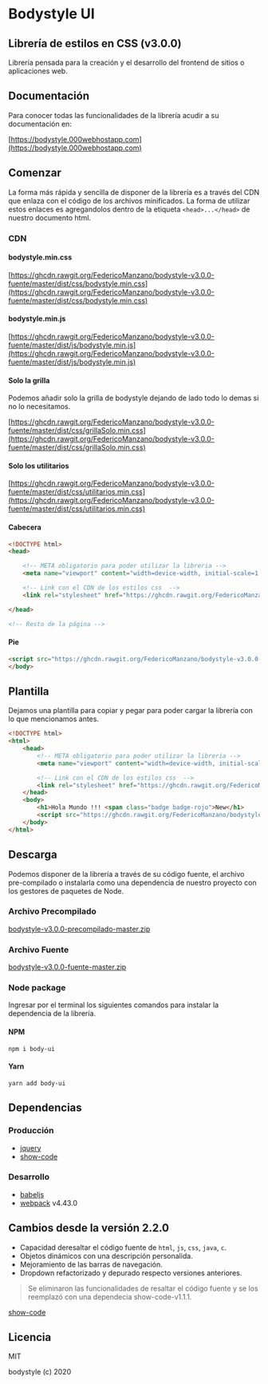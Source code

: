 # Bodystyle UI 

## Librería de estilos en CSS (v3.0.0)

Librería pensada para la creación y el desarrollo del frontend de sitios o aplicaciones web.

## Documentación

Para conocer todas las funcionalidades de la librería acudir a su documentación en: 

[https://bodystyle.000webhostapp.com](https://bodystyle.000webhostapp.com)

## Comenzar 

La forma más rápida y sencilla de disponer de la librería es a través del CDN que enlaza con el código de los archivos minificados. 
La forma de utilizar estos enlaces es agregandolos dentro de la etiqueta `<head>...</head>` de nuestro documento html.

### CDN

#### bodystyle.min.css
[https://ghcdn.rawgit.org/FedericoManzano/bodystyle-v3.0.0-fuente/master/dist/css/bodystyle.min.css](https://ghcdn.rawgit.org/FedericoManzano/bodystyle-v3.0.0-fuente/master/dist/css/bodystyle.min.css)

#### bodystyle.min.js
[https://ghcdn.rawgit.org/FedericoManzano/bodystyle-v3.0.0-fuente/master/dist/js/bodystyle.min.js](https://ghcdn.rawgit.org/FedericoManzano/bodystyle-v3.0.0-fuente/master/dist/js/bodystyle.min.js)

#### Solo la grilla 

Podemos añadir solo la grilla de bodystyle dejando de lado todo lo demas si no lo necesitamos.

[https://ghcdn.rawgit.org/FedericoManzano/bodystyle-v3.0.0-fuente/master/dist/css/grillaSolo.min.css](https://ghcdn.rawgit.org/FedericoManzano/bodystyle-v3.0.0-fuente/master/dist/css/grillaSolo.min.css)

#### Solo los utilitarios 

[https://ghcdn.rawgit.org/FedericoManzano/bodystyle-v3.0.0-fuente/master/dist/css/utilitarios.min.css](https://ghcdn.rawgit.org/FedericoManzano/bodystyle-v3.0.0-fuente/master/dist/css/utilitarios.min.css)

#### Cabecera
```html
<!DOCTYPE html>
<head>

    <!-- META obligatorio para poder utilizar la libreria -->
    <meta name="viewport" content="width=device-width, initial-scale=1.0">

    <!-- Link con el CDN de los estilos css  -->
    <link rel="stylesheet" href="https://ghcdn.rawgit.org/FedericoManzano/bodystyle-v3.0.0-fuente/master/dist/css/bodystyle.min.css">

</head>

<!-- Resto de la página -->
```

#### Pie
```html
<script src="https://ghcdn.rawgit.org/FedericoManzano/bodystyle-v3.0.0-fuente/master/dist/js/bodystyle.min.js"></script>
</body>
```

## Plantilla 

Dejamos una plantilla para copiar y pegar para poder cargar la librería con lo que mencionamos antes.

```html
<!DOCTYPE html>
<html>
    <head>
        <!-- META obligatorio para poder utilizar la libreria -->
        <meta name="viewport" content="width=device-width, initial-scale=1.0">

        <!-- Link con el CDN de los estilos css  -->
        <link rel="stylesheet" href="https://ghcdn.rawgit.org/FedericoManzano/bodystyle-v3.0.0-fuente/master/dist/css/bodystyle.min.css">
    </head>
    <body>
        <h1>Hola Mundo !!! <span class="badge badge-rojo">New</h1>
        <script src="https://ghcdn.rawgit.org/FedericoManzano/bodystyle-v3.0.0-fuente/master/dist/js/bodystyle.min.js"></script>
    </body>
</html>
```


## Descarga 

Podemos disponer de la librería a través de su código fuente, el archivo pre-compilado o instalarla como una dependencia de nuestro proyecto con los gestores de paquetes 
de Node.

### Archivo Precompilado

[bodystyle-v3.0.0-precompilado-master.zip](https://github.com/FedericoManzano/bodystyle-v3.0.0-precompilado/archive/master.zip)


### Archivo Fuente

[bodystyle-v3.0.0-fuente-master.zip](https://github.com/FedericoManzano/bodystyle-v3.0.0-fuente/archive/master.zip)

### Node package
Ingresar por el terminal los siguientes comandos para instalar la dependencia de la librería.

#### NPM 
```
npm i body-ui
```

#### Yarn 
```
yarn add body-ui
```

## Dependencias

### Producción 
- [jquery](https://jquery.com/)
- [show-code](https://github.com/FedericoManzano/show-code-v1.1.0-fuente)

### Desarrollo 
- [babeljs](https://babeljs.io/)
- [webpack](https://webpack.js.org/) v4.43.0

## Cambios desde la versión 2.2.0

- Capacidad deresaltar el código fuente de `html`, `js`, `css`, `java`, `c`.
- Objetos dinámicos con una descripción personalida.
- Mejoramiento de las barras de navegación.
- Dropdown refactorizado y depurado respecto versiones anteriores.

 > Se eliminaron las funcionalidades de resaltar el código fuente y se los reemplazó con una dependecia show-code-v1.1.1. 

[show-code](https://github.com/FedericoManzano/show-code-v1.1.0-fuente)


## Licencia

MIT 

bodystyle (c) 2020




